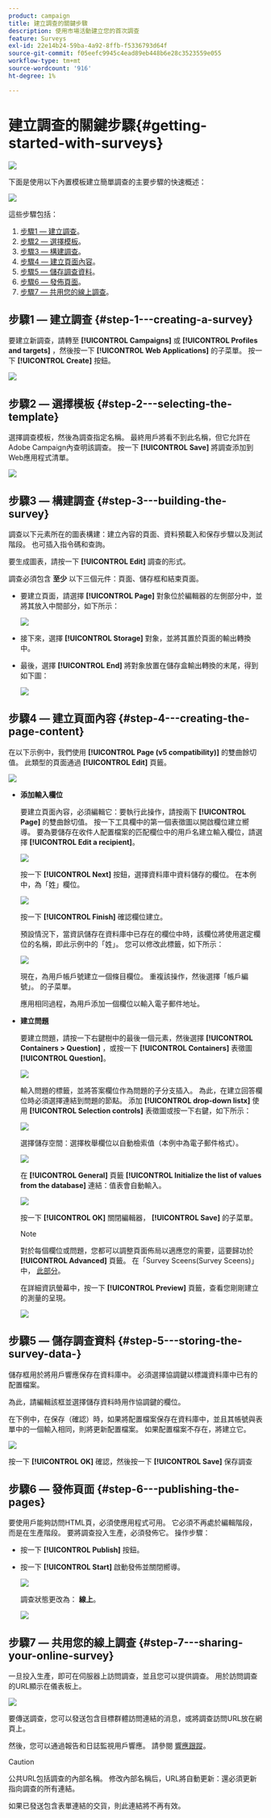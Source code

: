 ```yaml
---
product: campaign
title: 建立調查的關鍵步驟
description: 使用市場活動建立您的首次調查
feature: Surveys
exl-id: 22e14b24-59ba-4a92-8ffb-f5336793d64f
source-git-commit: f05eefc9945c4ead89eb448b6e28c3523559e055
workflow-type: tm+mt
source-wordcount: '916'
ht-degree: 1%

---
```


# 建立調查的關鍵步驟{#getting-started-with-surveys}

![](../../assets/v7-only.svg)

下面是使用以下內置模板建立簡單調查的主要步驟的快速概述：

![](assets/s_ncs_admin_survey_result.png)

這些步驟包括：

1. [步驟1 — 建立調查](#step-1---creating-a-survey)。
1. [步驟2 — 選擇模板](#step-2---selecting-the-template)。
1. [步驟3 — 構建調查](#step-3---building-the-survey)。
1. [步驟4 — 建立頁面內容](#step-4---creating-the-page-content)。
1. [步驟5 — 儲存調查資料](#step-5---storing-the-survey-data-)。
1. [步驟6 — 發佈頁面](#step-6---publishing-the-pages)。
1. [步驟7 — 共用您的線上調查](#step-7---sharing-your-online-survey)。

## 步驟1 — 建立調查 {#step-1---creating-a-survey}

要建立新調查，請轉至 **[!UICONTROL Campaigns]** 或 **[!UICONTROL Profiles and targets]** ，然後按一下 **[!UICONTROL Web Applications]** 的子菜單。 按一下 **[!UICONTROL Create]** 按鈕。

![](assets/s_ncs_admin_survey_create.png)

## 步驟2 — 選擇模板 {#step-2---selecting-the-template}

選擇調查模板，然後為調查指定名稱。 最終用戶將看不到此名稱，但它允許在Adobe Campaign內查明該調查。 按一下 **[!UICONTROL Save]** 將調查添加到Web應用程式清單。

![](assets/s_ncs_admin_survey_wz_00.png)

## 步驟3 — 構建調查 {#step-3---building-the-survey}

調查以下元素所在的圖表構建：建立內容的頁面、資料預載入和保存步驟以及測試階段。 也可插入指令碼和查詢。

要生成圖表，請按一下 **[!UICONTROL Edit]** 調查的形式。

調查必須包含 **至少** 以下三個元件：頁面、儲存框和結束頁面。

* 要建立頁面，請選擇 **[!UICONTROL Page]** 對象位於編輯器的左側部分中，並將其放入中間部分，如下所示：

   ![](assets/s_ncs_admin_survey_new_page.png)

* 接下來，選擇 **[!UICONTROL Storage]** 對象，並將其置於頁面的輸出轉換中。
* 最後，選擇 **[!UICONTROL End]** 將對象放置在儲存盒輸出轉換的末尾，得到如下圖：

   ![](assets/s_ncs_admin_survey_end.png)

## 步驟4 — 建立頁面內容 {#step-4---creating-the-page-content}

在以下示例中，我們使用 **[!UICONTROL Page (v5 compatibility)]** 的雙曲餘切值。 此類型的頁面通過 **[!UICONTROL Edit]** 頁籤。

![](assets/s_ncs_admin_survey_pagev5.png)

* **添加輸入欄位**

   要建立頁面內容，必須編輯它：要執行此操作，請按兩下 **[!UICONTROL Page]** 的雙曲餘切值。 按一下工具欄中的第一個表徵圖以開啟欄位建立嚮導。 要為要儲存在收件人配置檔案的匹配欄位中的用戶名建立輸入欄位，請選擇 **[!UICONTROL Edit a recipient]**。

   ![](assets/s_ncs_admin_survey_add_field_menu.png)

   按一下 **[!UICONTROL Next]** 按鈕，選擇資料庫中資料儲存的欄位。 在本例中，為「姓」欄位。

   ![](assets/s_ncs_admin_survey_choose_field.png)

   按一下 **[!UICONTROL Finish]** 確認欄位建立。

   預設情況下，當資訊儲存在資料庫中已存在的欄位中時，該欄位將使用選定欄位的名稱，即此示例中的「姓」。 您可以修改此標籤，如下所示：

   ![](assets/s_ncs_admin_survey_change_label.png)

   現在，為用戶帳戶號建立一個條目欄位。 重複該操作，然後選擇「帳戶編號」。 的子菜單。

   應用相同過程，為用戶添加一個欄位以輸入電子郵件地址。

* **建立問題**

   要建立問題，請按一下右鍵樹中的最後一個元素，然後選擇 **[!UICONTROL Containers > Question]** ，或按一下 **[!UICONTROL Containers]** 表徵圖 **[!UICONTROL Question]**。

   ![](assets/s_ncs_admin_survey_add_qu.png)

   輸入問題的標籤，並將答案欄位作為問題的子分支插入。 為此，在建立回答欄位時必須選擇連結到問題的節點。 添加 **[!UICONTROL drop-down listx]** 使用 **[!UICONTROL Selection controls]** 表徵圖或按一下右鍵，如下所示：

   ![](assets/s_ncs_admin_survey_add_list.png)

   選擇儲存空間：選擇枚舉欄位以自動檢索值（本例中為電子郵件格式）。

   ![](assets/s_ncs_admin_survey_add_itz_list.png)

   在 **[!UICONTROL General]** 頁籤 **[!UICONTROL Initialize the list of values from the database]** 連結：值表會自動輸入。

   ![](assets/s_ncs_admin_survey_add_value.png)

   按一下 **[!UICONTROL OK]** 關閉編輯器， **[!UICONTROL Save]** 的子菜單。

   >[!NOTE]
   >
   >對於每個欄位或問題，您都可以調整頁面佈局以適應您的需要，這要歸功於 **[!UICONTROL Advanced]** 頁籤。 在「Survey Sceens(Survey Sceens)」中， [此部分](../../web/using/about-web-forms.md)。

   在詳細資訊螢幕中，按一下 **[!UICONTROL Preview]** 頁籤，查看您剛剛建立的測量的呈現。

   ![](assets/s_ncs_admin_survey_preview.png)

## 步驟5 — 儲存調查資料 {#step-5---storing-the-survey-data-}

儲存框用於將用戶響應保存在資料庫中。 必須選擇協調鍵以標識資料庫中已有的配置檔案。

為此，請編輯該框並選擇儲存資料時用作協調鍵的欄位。

在下例中，在保存（確認）時，如果將配置檔案保存在資料庫中，並且其帳號與表單中的一個輸入相同，則將更新配置檔案。 如果配置檔案不存在，將建立它。

![](assets/s_ncs_admin_survey_save_edit.png)

按一下 **[!UICONTROL OK]** 確認，然後按一下 **[!UICONTROL Save]** 保存調查

## 步驟6 — 發佈頁面 {#step-6---publishing-the-pages}

要使用戶能夠訪問HTML頁，必須使應用程式可用。 它必須不再處於編輯階段，而是在生產階段。 要將調查投入生產，必須發佈它。 操作步驟：

* 按一下 **[!UICONTROL Publish]** 按鈕。
* 按一下 **[!UICONTROL Start]** 啟動發佈並關閉嚮導。

   ![](assets/s_ncs_admin_survey_start_publ.png)

   調查狀態更改為： **線上**。

   ![](assets/survey_published.png)

## 步驟7 — 共用您的線上調查 {#step-7---sharing-your-online-survey}

一旦投入生產，即可在伺服器上訪問調查，並且您可以提供調查。 用於訪問調查的URL顯示在儀表板上。

![](assets/survey_url_from_dashboard.png)

要傳送調查，您可以發送包含目標群體訪問連結的消息，或將調查訪問URL放在網頁上。

然後，您可以通過報告和日誌監視用戶響應。 請參閱 [響應跟蹤](../../surveys/using/publish--track-and-use-collected-data.md#response-tracking)。

>[!CAUTION]
>
>公共URL包括調查的內部名稱。 修改內部名稱后，URL將自動更新：還必須更新指向調查的所有連結。
>
>如果已發送包含表單連結的交貨，則此連結將不再有效。
